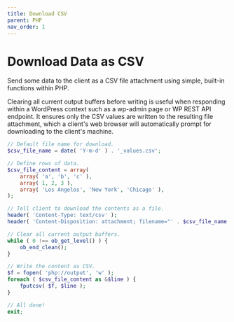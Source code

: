 ```yaml
---
title: Download CSV
parent: PHP
nav_order: 1
---
```


# Download Data as CSV

Send some data to the client as a CSV file attachment using simple, built-in functions within PHP.

Clearing all current output buffers before writing is useful when responding within a WordPress context such as a wp-admin page or WP REST API endpoint. It ensures only the CSV values are written to the resulting file attachment, which a client's web browser will automatically prompt for downloading to the client's machine.

```php
// Default file name for download.
$csv_file_name = date( 'Y-m-d' ) . '_values.csv';

// Define rows of data.
$csv_file_content = array(
	array( 'a', 'b', 'c' ),
	array( 1, 2, 3 ),
	array( 'Los Angelos', 'New York', 'Chicago' ),
);

// Tell client to download the contents as a file.
header( 'Content-Type: text/csv' );
header( 'Content-Disposition: attachment; filename="' . $csv_file_name . '"' );

// Clear all current output buffers.
while ( 0 !== ob_get_level() ) {
	ob_end_clean();
}

// Write the content as CSV.
$f = fopen( 'php://output', 'w' );
foreach ( $csv_file_content as &$line ) {
	fputcsv( $f, $line );
}

// All done!
exit;

```


